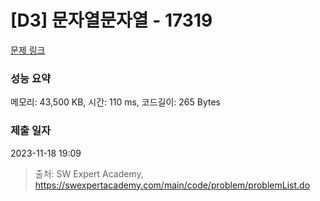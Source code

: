 # [D3] 문자열문자열 - 17319 

[문제 링크](https://swexpertacademy.com/main/code/problem/problemDetail.do?contestProbId=AYgEiwbKy48DFARP) 

### 성능 요약

메모리: 43,500 KB, 시간: 110 ms, 코드길이: 265 Bytes

### 제출 일자

2023-11-18 19:09



> 출처: SW Expert Academy, https://swexpertacademy.com/main/code/problem/problemList.do